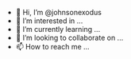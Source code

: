 - 👋 Hi, I’m @johnsonexodus
- 👀 I’m interested in ...
- 🌱 I’m currently learning ...
- 💞️ I’m looking to collaborate on ...
- 📫 How to reach me ...

<!---
johnsonexodus/johnsonexodus is a ✨ special ✨ repository because its `README.md` (this file) appears on your GitHub profile.
You can click the Preview link to take a look at your changes.
--->
